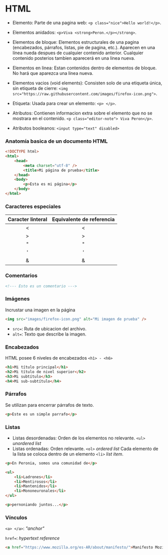 # HTML

-   Elemento: Parte de una pagina web: `<p class="nice">Hello world!</p>`.
-   Elementos anidados: `<p>Viva <strong>Peron.</p></strong>`.
-   Elementos de bloque: Elementos estructurales de una pagina (encabezados, párrafos, listas, pie de pagina, etc.). Aparecen en una línea nueda despues de cualquier contenido anterior. Cualquier contenido posterios tambien aparecerá en una linea nueva.
-   Elementos en linea: Estan contenidos dentro de elementos de bloque. No hará que aparezca una linea nueva.
-   Elementos vacios (void elements): Consisten solo de una etiqueta única, sin etiqueta de cierre: `<img src="https://raw.githubusercontent.com/images/firefox-icon.png">`.

-   Etiqueta: Usada para crear un elemento: `<p> </p>`.
-   Atributos: Contienen informacion extra sobre el elemento que no se mostrara en el contenido. `<p class="editor-note"> Viva Peron</p>`.
-   Atributos booleanos: `<input type="text" disabled>`

### Anatomía basica de un documento HTML

```html
<!DOCTYPE html>
<html>
    <head>
        <meta charset="utf-8" />
        <title>Mi página de prueba</title>
    </head>
    <body>
        <p>Esta es mi página</p>
    </body>
</html>
```

### Caracteres especiales

| Caracter linteral | Equivalente de referencia |
| :---------------: | :-----------------------: |
|         <         |           &lt;            |
|         >         |           &gt;            |
|         "         |          &quot;           |
|         '         |          &apos;           |
|         &         |           &amp;           |

### Comentarios

```html
<!--- Esto es un comentario --->
```

### Imágenes

Incrustar una imagen en la página

```html
<img src="images/firefox-icon.png" alt="Mi imagen de prueba" />
```

-   `src=`: Ruta de ubicacion del archivo.
-   `alt=`: Texto que describe la imagen.

### Encabezados

HTML posee 6 niveles de encabezados `<h1> - <h6>`

```html
<h1>Mi título principal</h1>
<h2>Mi título de nivel superior</h2>
<h3>Mi subtítulo</h3>
<h4>Mi sub-subtítulo</h4>
```

### Párrafos

Se utilizan para encerrar párrafos de texto.

```html
<p>Este es un simple parrafo</p>
```

### Listas

-   Listas desordenadas: Orden de los elementos no relevante. `<ul>` _unordered list_
-   Listas ordenadas: Orden relevante. `<ol>` _ordered list_
    Cada elemento de la lista se coloca dentro de un elemento `<li>` _list item_.

```html
<p>En Peronia, somos una comunidad de</p>

<ul>
    <li>Ladrones</li>
    <li>Mentirosos</li>
    <li>Mantenidos</li>
    <li>Mononeuronales</li>
</ul>

<p>pernoniando juntos...</p>
```

### Vínculos

`<a> </a>`: _"anchor"_

`href=`: _hypertext reference_

```html
<a href="https://www.mozilla.org/es-AR/about/manifesto/">Manifesto Mozilla</a>
```
